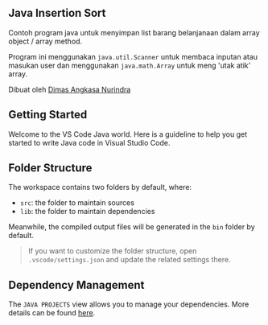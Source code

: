## Java Insertion Sort

Contoh program java untuk menyimpan list barang belanjanaan dalam array object / array method.

Program ini menggunakan `java.util.Scanner` untuk membaca inputan atau masukan user dan menggunakan `java.math.Array` untuk meng 'utak atik' array.

Dibuat oleh [Dimas Angkasa Nurindra](https://github.com/angkasa27)

## Getting Started

Welcome to the VS Code Java world. Here is a guideline to help you get started to write Java code in Visual Studio Code.

## Folder Structure

The workspace contains two folders by default, where:

- `src`: the folder to maintain sources
- `lib`: the folder to maintain dependencies

Meanwhile, the compiled output files will be generated in the `bin` folder by default.

> If you want to customize the folder structure, open `.vscode/settings.json` and update the related settings there.

## Dependency Management

The `JAVA PROJECTS` view allows you to manage your dependencies. More details can be found [here](https://github.com/microsoft/vscode-java-dependency#manage-dependencies).
